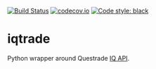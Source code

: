 [![Build Status](https://travis-ci.com/jpflouret/iqtrade.svg?branch=main)](https://travis-ci.com/jpflouret/iqtrade)
[![codecov.io](https://codecov.io/github/jpflouret/iqtrade/coverage.svg?branch=main)](https://codecov.io/github/jpflouret/iqtrade)
[![Code style: black](https://img.shields.io/badge/code%20style-black-000000.svg)](https://github.com/psf/black)
# iqtrade

Python wrapper around Questrade [IQ API](https://www.questrade.com/api/documentation/getting-started).
